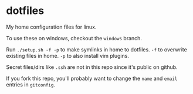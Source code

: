 dotfiles
========

My home configuration files for linux.

To use these on windows, checkout the `windows` branch.

Run `./setup.sh -f -p` to make symlinks in home to dotfiles.
`-f` to overwrite existing files in home. `-p` to also install vim plugins.

Secret files/dirs like `.ssh` are not in this repo since it's public on github.

If you fork this repo, you'll probably want to change the `name` and `email`
entries in `gitconfig`.

